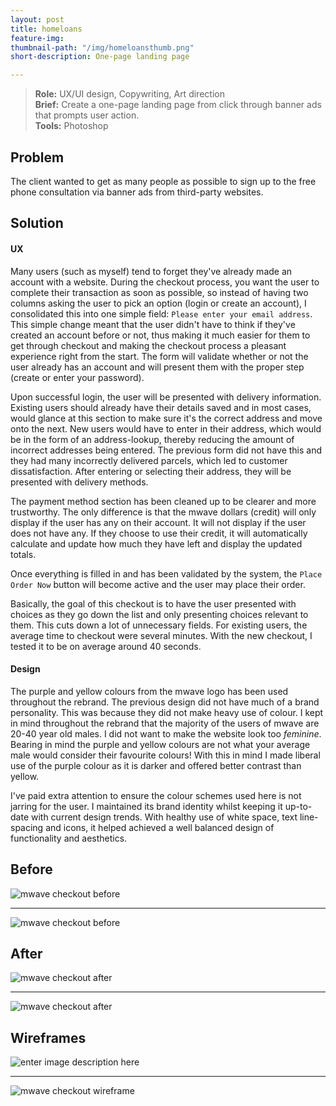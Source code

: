 ```yaml
---
layout: post
title: homeloans
feature-img: 
thumbnail-path: "/img/homeloansthumb.png"
short-description: One-page landing page

---
```


> **Role:** UX/UI design, Copywriting, Art direction  
> **Brief:** Create a one-page landing page from click through banner ads that prompts user action.    
> **Tools:** Photoshop  

Problem
------------
The client wanted to get as many people as possible to sign up to the free phone consultation via banner ads from third-party websites. 

Solution
------------
#### UX
Many users (such as myself) tend to forget they've already made an account with a website. During the checkout process, you want the user to complete their transaction as soon as possible, so instead of having two columns asking the user to pick an option (login or create an account), I consolidated this into one simple field: `Please enter your email address`. This simple change meant that the user didn't have to think if they've created an account before or not, thus making it much easier for them to get through checkout and making the checkout process a pleasant experience right from the start. The form will validate whether or not the user already has an account and will present them with the proper step (create or enter your password).

Upon successful login, the user will be presented with delivery information. Existing users should already have their details saved and in most cases, would glance at this section to make sure it's the correct address and move onto the next. New users would have to enter in their address, which would be in the form of an address-lookup, thereby reducing the amount of incorrect addresses being entered. The previous form did not have this and they had many incorrectly delivered parcels, which led to customer dissatisfaction. After entering or selecting their address, they will be presented with delivery methods.

The payment method section has been cleaned up to be clearer and more trustworthy. The only difference is that the mwave dollars (credit) will only display if the user has any on their account. It will not display if the user does not have any. If they choose to use their credit, it will automatically calculate and update how much they have left and display the updated totals.

Once everything is filled in and has been validated by the system, the `Place Order Now` button will become active and the user may place their order.

Basically, the goal of this checkout is to have the user presented with choices as they go down the list and only presenting choices relevant to them. This cuts down a lot of unnecessary fields. For existing users, the average time to checkout were several minutes. With the new checkout, I tested it to be on average around 40 seconds.

#### Design
The purple and yellow colours from the mwave logo has been used throughout the rebrand. The previous design did not have much of a brand personality. This was because they did not make heavy use of colour. I kept in mind throughout the rebrand that the majority of the users of mwave are 20-40 year old males. I did not want to make the website look too *feminine*. Bearing in mind the purple and yellow colours are not what your average male would consider their favourite colours! With this in mind I made liberal use of the purple colour as it is darker and offered better contrast than yellow. 

I've paid extra attention to ensure the colour schemes used here is not jarring for the user. I maintained its brand identity whilst keeping it up-to-date with current design trends. With healthy use of white space, text line-spacing and icons, it helped achieved a well balanced design of functionality and aesthetics.

Before
---------

![mwave checkout before](https://i.imgur.com/SrwCxhL.png "mwave checkout before")


----------


![mwave checkout before](https://i.imgur.com/ClQvNdB.png "mwave checkout before")

After
-------
![mwave checkout after](https://i.imgur.com/pNhz32p.png "mwave checkout after")


----------


![mwave checkout after](https://i.imgur.com/aB0gPlF.png "mwave checkout after")

Wireframes
----------------
![enter image description here](https://i.imgur.com/B4l7Jl4.png "mwave checkout mobile wireframe")


----------


![mwave checkout wireframe](https://i.imgur.com/YnfeS2t.png "mwave checkout wireframe")

